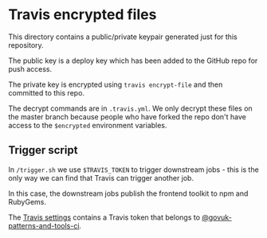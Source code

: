 # Travis encrypted files

This directory contains a public/private keypair generated just for this repository.

The public key is a deploy key which has been added to the GitHub repo for push access.

The private key is encrypted using `travis encrypt-file` and then committed to this repo.

The decrypt commands are in `.travis.yml`. We only decrypt these files on the master
branch because people who have forked the repo don't have access to the
`$encrypted` environment variables.

## Trigger script

In `/trigger.sh` we use `$TRAVIS_TOKEN` to trigger downstream jobs - this
is the only way we can find that Travis can trigger another job.

In this case, the downstream jobs publish the frontend toolkit to npm
and RubyGems.

The [Travis settings](https://travis-ci.org/alphagov/govuk_frontend_toolkit/settings)
contains a Travis token that belongs to
[@govuk-patterns-and-tools-ci](https://github.com/govuk-patterns-and-tools-ci).
